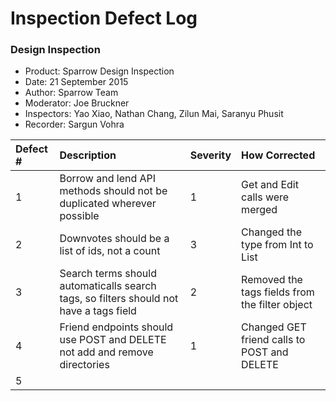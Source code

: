 Inspection Defect Log
=======================

### Design Inspection

 - Product: Sparrow Design Inspection
 - Date: 21 September 2015
 - Author: Sparrow Team
 - Moderator: Joe Bruckner
 - Inspectors: Yao Xiao, Nathan Chang, Zilun Mai, Saranyu Phusit
 - Recorder: Sargun Vohra

| Defect # | Description                                                                            | Severity | How Corrected                                  |
|:---------|:---------------------------------------------------------------------------------------|:---------|:-----------------------------------------------|
| 1        | Borrow and lend API methods should not be duplicated wherever possible                 | 1        | Get and Edit calls were merged                     |
| 2        | Downvotes should be a list of ids, not a count                                         | 3        | Changed the type from Int to List<Int>         |
| 3        | Search terms should automaticalls search tags, so filters should not have a tags field | 2        | Removed the tags fields from the filter object |
| 4        | Friend endpoints should use POST and DELETE not add and remove directories             | 1        |     Changed GET friend calls to POST and DELETE    |
| 5        |                                                                                        |          |                                                    |

